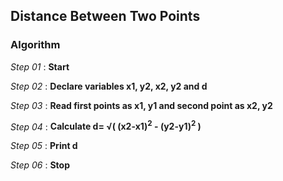 ## Distance Between Two Points

### Algorithm

*Step 01* : **Start**

*Step 02* : **Declare variables x1, y2, x2, y2 and d**

*Step 03* : **Read first points as x1, y1 and second point as x2, y2**

*Step 04* : **Calculate d= &#8730;( (x2-x1)<sup>2</sup> - (y2-y1)<sup>2</sup> )**

*Step 05* : **Print d**

*Step 06* : **Stop**
